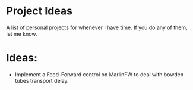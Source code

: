 # Project Ideas
A list of personal projects for whenever I have time. If you do any of them, let me know.


# Ideas:

* Implement a Feed-Forward control on MarlinFW to deal with bowden tubes transport delay.
